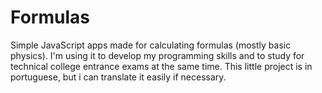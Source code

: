 # Formulas
Simple JavaScript apps made for calculating formulas (mostly basic physics).
I'm using it to develop my programming skills and to study for technical college entrance exams at the same time.
This little project is in portuguese, but i can translate it easily if necessary.
